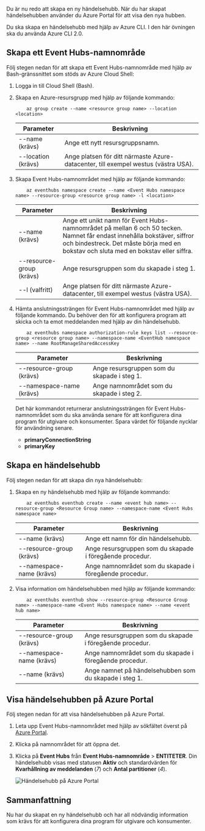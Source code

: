 Du är nu redo att skapa en ny händelsehubb. När du har skapat händelsehubben använder du Azure Portal för att visa den nya hubben.

Du ska skapa en händelsehubb med hjälp av Azure CLI. I den här övningen ska du använda Azure CLI 2.0. 

## <a name="create-an-event-hubs-namespace"></a>Skapa ett Event Hubs-namnområde

Följ stegen nedan för att skapa ett Event Hubs-namnområde med hjälp av Bash-gränssnittet som stöds av Azure Cloud Shell:

1. Logga in till Cloud Shell (Bash).  

2. Skapa en Azure-resursgrupp med hjälp av följande kommando:
    ```azurecli
        az group create --name <resource group name> --location <location>
    ```
    |Parameter      |Beskrivning|
    |---------------|-----------|
    |--name (krävs)      |Ange ett nytt resursgruppsnamn.|
    |--location (krävs)     |Ange platsen för ditt närmaste Azure-datacenter, till exempel westus (västra USA).|
3. Skapa Event Hubs-namnområdet med hjälp av följande kommando:
    ```azurecli
        az eventhubs namespace create --name <Event Hubs namespace name> --resource-group <resource group name> -l <location>
    ```
    |Parameter      |Beskrivning|
    |---------------|-----------|
    |--name (krävs)      |Ange ett unikt namn för Event Hubs-namnområdet på mellan 6 och 50 tecken. Namnet får endast innehålla bokstäver, siffror och bindestreck. Det måste börja med en bokstav och sluta med en bokstav eller siffra.|
    |--resource-group (krävs)  |Ange resursgruppen som du skapade i steg 1.
    |--l (valfritt)     |Ange platsen för ditt närmaste Azure-datacenter, till exempel westus (västra USA).|
4. Hämta anslutningssträngen för Event Hubs-namnområdet med hjälp av följande kommando. Du behöver den för att konfigurera program att skicka och ta emot meddelanden med hjälp av din händelsehubb.
    ```azurecli
        az eventhubs namespace authorization-rule keys list --resource-group <resource group name> --namespace-name <EventHub namespace name> --name RootManageSharedAccessKey
    ```
    |Parameter      |Beskrivning|
    |---------------|-----------|
    |--resource-group (krävs)  |Ange resursgruppen som du skapade i steg 1.|
    |--namespace-name (krävs)      |Ange namnområdet som du skapade i steg 2.|

    Det här kommandot returnerar anslutningssträngen för Event Hubs-namnområdet som du ska använda senare för att konfigurera dina program för utgivare och konsumenter. Spara värdet för följande nycklar för användning senare.
    - **primaryConnectionString**
    - **primaryKey**

## <a name="create-an-event-hub"></a>Skapa en händelsehubb

Följ stegen nedan för att skapa din nya händelsehubb:

1. Skapa en ny händelsehubb med hjälp av följande kommando:
    ```azurecli
        az eventhubs eventhub create --name <event hub name> --resource-group <Resource Group name> --namespace-name <Event Hubs namespace name>
    ```
    |Parameter      |Beskrivning|
    |---------------|-----------|
    |--name (krävs)  |Ange ett namn för din händelsehubb.|
    |--resource-group (krävs)  |Ange resursgruppen som du skapade i föregående procedur.|
    |--namespace-name (krävs)      |Ange namnområdet som du skapade i föregående procedur.|
2. Visa information om händelsehubben med hjälp av följande kommando: 
    ```azurecli
        az eventhubs eventhub show --resource-group <Resource Group name> --namespace-name <Event Hubs namespace name> --name <event hub name>
    ```
    |Parameter      |Beskrivning|
    |---------------|-----------|
    |--resource-group (krävs)  |Ange resursgruppen som du skapade i föregående procedur.|
    |--namespace-name (krävs)      |Ange namnområdet som du skapade i föregående procedur.|
    |--name (krävs)|Ange namnet på händelsehubben som du skapade i steg 1.|

## <a name="view-the-event-hub-in-the-azure-portal"></a>Visa händelsehubben på Azure Portal

Följ stegen nedan för att visa händelsehubben på Azure Portal.

1. Leta upp Event Hubs-namnområdet med hjälp av sökfältet överst på [Azure Portal](https://portal.azure.com?azure-portal=true).
1. Klicka på namnområdet för att öppna det.
1. Klicka på **Event Hubs** från **Event Hubs-namnområde** > **ENTITETER**.
    Din händelsehubb visas med statusen **Aktiv** och standardvärden för **Kvarhållning av meddelanden** (*7*) och **Antal partitioner** (*4*).

    ![Händelsehubb på Azure Portal](../media-draft/3-event-hub.png)

## <a name="summary"></a>Sammanfattning

Nu har du skapat en ny händelsehubb och har all nödvändig information som krävs för att konfigurera dina program för utgivare och konsumenter.

